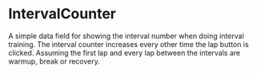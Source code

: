 # IntervalCounter

A simple data field for showing the interval number when doing interval training.
The interval counter increases every other time the lap button is clicked.
Assuming the first lap and every lap between the intervals are warmup, break or recovery.
